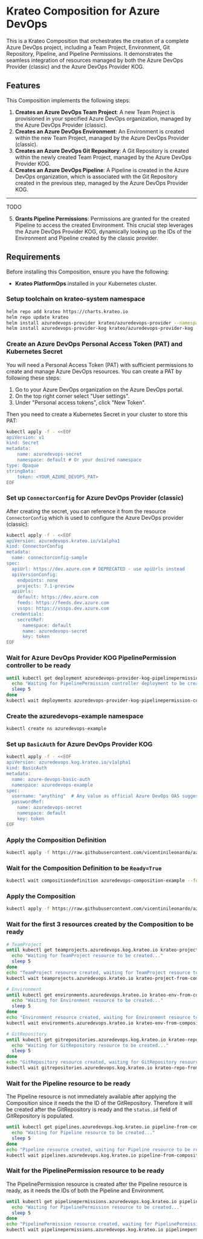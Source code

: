 # Krateo Composition for Azure DevOps

This is a Krateo Composition that orchestrates the creation of a complete Azure DevOps project, including a Team Project, Environment, Git Repository, Pipeline, and Pipeline Permissions. 
It demonstrates the seamless integration of resources managed by both the Azure DevOps Provider (classic) and the Azure DevOps Provider KOG.

## Features

This Composition implements the following steps:
1.  **Creates an Azure DevOps Team Project**: A new Team Project is provisioned in your specified Azure DevOps organization, managed by the Azure DevOps Provider (classic).
2.  **Creates an Azure DevOps Environment**: An Environment is created within the new Team Project, managed by the Azure DevOps Provider (classic).
3.  **Creates an Azure DevOps Git Repository**: A Git Repository is created within the newly created Team Project, managed by the Azure DevOps Provider KOG.
4.  **Creates an Azure DevOps Pipeline**: A Pipeline is created in the Azure DevOps organization, which is associated with the Git Repository created in the previous step, managed by the Azure DevOps Provider KOG.

---
TODO

5.  **Grants Pipeline Permissions**: Permissions are granted for the created Pipeline to access the created Environment. This crucial step leverages the Azure DevOps Provider KOG, dynamically looking up the IDs of the Environment and Pipeline created by the classic provider.

## Requirements

Before installing this Composition, ensure you have the following:
- **Krateo PlatformOps** installed in your Kubernetes cluster.

### Setup toolchain on krateo-system namespace

```sh
helm repo add krateo https://charts.krateo.io
helm repo update krateo
helm install azuredevops-provider krateo/azuredevops-provider --namespace krateo-system --create-namespace
helm install azuredevops-provider-kog krateo/azuredevops-provider-kog --namespace krateo-system
```

### Create an Azure DevOps Personal Access Token (PAT) and Kubernetes Secret

You will need a Personal Access Token (PAT) with sufficient permissions to create and manage Azure DevOps resources.
You can create a PAT by following these steps:
1. Go to your Azure DevOps organization on the Azure DevOps portal.
2. On the top right corner select "User settings".
3. Under "Personal access tokens", click "New Token".

Then you need to create a Kubernetes Secret in your cluster to store this PAT:
```sh
kubectl apply -f - <<EOF
apiVersion: v1
kind: Secret
metadata:
    name: azuredevops-secret
    namespace: default # Or your desired namespace
type: Opaque
stringData:
    token: <YOUR_AZURE_DEVOPS_PAT>
EOF
```

### Set up `ConnectorConfig` for Azure DevOps Provider (classic)

After creating the secret, you can reference it from the resource `ConnectorConfig` which is used to configure the Azure DevOps provider (classic): 

```sh
kubectl apply -f - <<EOF
apiVersion: azuredevops.krateo.io/v1alpha1
kind: ConnectorConfig
metadata:
  name: connectorconfig-sample
spec:
  apiUrl: https://dev.azure.com # DEPRECATED - use apiUrls instead
  apiVersionConfig:
    endpoints: none
    projects: 7.1-preview
  apiUrls: 
    default: https://dev.azure.com
    feeds: https://feeds.dev.azure.com
    vssps: https://vssps.dev.azure.com
  credentials:
    secretRef:
      namespace: default
      name: azuredevops-secret
      key: token
EOF
```

### Wait for Azure DevOps Provider KOG PipelinePermission controller to be ready

```sh
until kubectl get deployment azuredevops-provider-kog-pipelinepermission-controller -n krateo-system &>/dev/null; do
  echo "Waiting for PipelinePermission controller deployment to be created..."
  sleep 5
done
kubectl wait deployments azuredevops-provider-kog-pipelinepermission-controller --for condition=Available=True --namespace krateo-system --timeout=300s
```

### Create the azuredevops-example namespace

```sh
kubectl create ns azuredevops-example
```

### Set up `BasicAuth` for Azure DevOps Provider KOG

```sh
kubectl apply -f - <<EOF
apiVersion: azuredevops.kog.krateo.io/v1alpha1
kind: BasicAuth
metadata:
  name: azure-devops-basic-auth
  namespace: azuredevops-example
spec:
  username: "anything"  # Any value as official Azure DevOps OAS suggests (field not used)
  passwordRef:
    name: azuredevops-secret
    namespace: default
    key: token
EOF
```


### Apply the Composition Definition
```sh
kubectl apply -f https://raw.githubusercontent.com/vicentinileonardo/azuredevops-composition-test/refs/heads/main/compositiondefinition.yaml
```

### Wait for the Composition Definition to be `Ready=True`
```sh
kubectl wait compositiondefinition azuredevops-composition-example --for condition=Ready=True --namespace azuredevops-example --timeout=300s
```

### Apply the Composition
```sh
kubectl apply -f https://raw.githubusercontent.com/vicentinileonardo/azuredevops-composition-test/refs/heads/main/composition.yaml
```

### Wait for the first 3 resources created by the Composition to be ready
```sh
# TeamProject
until kubectl get teamprojects.azuredevops.kog.krateo.io krateo-project-from-composition -n azuredevops-example &>/dev/null; do
  echo "Waiting for TeamProject resource to be created..."
  sleep 5
done
echo "TeamProject resource created, waiting for TeamProject resource to be ready..."
kubectl wait teamprojects.azuredevops.krateo.io krateo-project-from-composition --for condition=Ready=True --timeout=300s

# Environment
until kubectl get environments.azuredevops.krateo.io krateo-env-from-composition -n azuredevops-example &>/dev/null; do
  echo "Waiting for Environment resource to be created..."
  sleep 5
done
echo "Environment resource created, waiting for Environment resource to be ready..."
kubectl wait environments.azuredevops.krateo.io krateo-env-from-composition --for condition=Ready=True --timeout=300s

# GitRepository
until kubectl get gitrepositories.azuredevops.kog.krateo.io krateo-repo-from-composition -n azuredevops-example &>/dev/null; do
  echo "Waiting for GitRepository resource to be created..."
  sleep 5
done
echo "GitRepository resource created, waiting for GitRepository resource to be ready..."
kubectl wait gitrepositories.azuredevops.kog.krateo.io krateo-repo-from-composition --for condition=Ready=True --namespace azuredevops-example --timeout=300s
```

### Wait for the Pipeline resource to be ready

The Pipeline resource is not immediately available after applying the Composition since it needs the the ID of the GitRepository.
Therefore it will be created after the GitRepository is ready and the `status.id` field of GitRepository is populated.

```sh
until kubectl get pipelines.azuredevops.kog.krateo.io pipeline-from-composition -n azuredevops-example &>/dev/null; do
  echo "Waiting for Pipeline resource to be created..."
  sleep 5
done
echo "Pipeline resource created, waiting for Pipeline resource to be ready..."
kubectl wait pipelines.azuredevops.kog.krateo.io pipeline-from-composition --for condition=Ready=True --namespace azuredevops-example --timeout=300s
```

### Wait for the PipelinePermission resource to be ready

The PipelinePermission resource is created after the Pipeline resource is ready, as it needs the IDs of both the Pipeline and Environment.

```sh
until kubectl get pipelinepermissions.azuredevops.kog.krateo.io pipelinepermission-from-composition -n azuredevops-example &>/dev/null; do
  echo "Waiting for PipelinePermission resource to be created..."
  sleep 5
done
echo "PipelinePermission resource created, waiting for PipelinePermission resource to be ready..."
kubectl wait pipelinepermissions.azuredevops.kog.krateo.io pipelinepermission-from-composition --for condition=Ready=True --namespace azuredevops-example --timeout=300s
```


